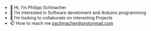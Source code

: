 - 👋 Hi, I’m Philipp Schinacher
- 👀 I’m interested in Software develoment and Arduino programming 
- 💞️ I’m looking to collaborate on interesting Projects
- 📫 How to reach me pschinacher@protonmail.com

<!---
Philipp1297/Philipp1297 is a ✨ special ✨ repository because its `README.md` (this file) appears on your GitHub profile.
You can click the Preview link to take a look at your changes.
--->
